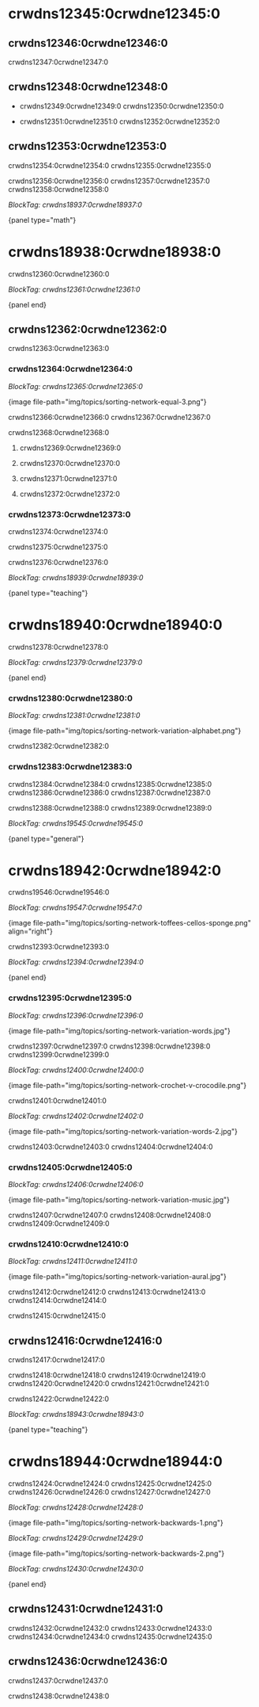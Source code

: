 # crwdns12345:0crwdne12345:0

## crwdns12346:0crwdne12346:0

crwdns12347:0crwdne12347:0

## crwdns12348:0crwdne12348:0

- crwdns12349:0crwdne12349:0 crwdns12350:0crwdne12350:0

- crwdns12351:0crwdne12351:0 crwdns12352:0crwdne12352:0

## crwdns12353:0crwdne12353:0

crwdns12354:0crwdne12354:0 crwdns12355:0crwdne12355:0

crwdns12356:0crwdne12356:0 crwdns12357:0crwdne12357:0 crwdns12358:0crwdne12358:0

*BlockTag: crwdns18937:0crwdne18937:0*

{panel type="math"}

# crwdns18938:0crwdne18938:0

crwdns12360:0crwdne12360:0

*BlockTag: crwdns12361:0crwdne12361:0*

{panel end}

## crwdns12362:0crwdne12362:0

crwdns12363:0crwdne12363:0

### crwdns12364:0crwdne12364:0

*BlockTag: crwdns12365:0crwdne12365:0*

{image file-path="img/topics/sorting-network-equal-3.png"}

crwdns12366:0crwdne12366:0 crwdns12367:0crwdne12367:0

crwdns12368:0crwdne12368:0

1. crwdns12369:0crwdne12369:0

2. crwdns12370:0crwdne12370:0

3. crwdns12371:0crwdne12371:0

4. crwdns12372:0crwdne12372:0

### crwdns12373:0crwdne12373:0

crwdns12374:0crwdne12374:0

crwdns12375:0crwdne12375:0

crwdns12376:0crwdne12376:0

*BlockTag: crwdns18939:0crwdne18939:0*

{panel type="teaching"}

# crwdns18940:0crwdne18940:0

crwdns12378:0crwdne12378:0

*BlockTag: crwdns12379:0crwdne12379:0*

{panel end}

### crwdns12380:0crwdne12380:0

*BlockTag: crwdns12381:0crwdne12381:0*

{image file-path="img/topics/sorting-network-variation-alphabet.png"}

crwdns12382:0crwdne12382:0

### crwdns12383:0crwdne12383:0

crwdns12384:0crwdne12384:0 crwdns12385:0crwdne12385:0 crwdns12386:0crwdne12386:0 crwdns12387:0crwdne12387:0

crwdns12388:0crwdne12388:0 crwdns12389:0crwdne12389:0

*BlockTag: crwdns19545:0crwdne19545:0*

{panel type="general"}

# crwdns18942:0crwdne18942:0

crwdns19546:0crwdne19546:0

*BlockTag: crwdns19547:0crwdne19547:0*

{image file-path="img/topics/sorting-network-toffees-cellos-sponge.png" align="right"}

crwdns12393:0crwdne12393:0

*BlockTag: crwdns12394:0crwdne12394:0*

{panel end}

### crwdns12395:0crwdne12395:0

*BlockTag: crwdns12396:0crwdne12396:0*

{image file-path="img/topics/sorting-network-variation-words.jpg"}

crwdns12397:0crwdne12397:0 crwdns12398:0crwdne12398:0 crwdns12399:0crwdne12399:0

*BlockTag: crwdns12400:0crwdne12400:0*

{image file-path="img/topics/sorting-network-crochet-v-crocodile.png"}

crwdns12401:0crwdne12401:0

*BlockTag: crwdns12402:0crwdne12402:0*

{image file-path="img/topics/sorting-network-variation-words-2.jpg"}

crwdns12403:0crwdne12403:0 crwdns12404:0crwdne12404:0

### crwdns12405:0crwdne12405:0

*BlockTag: crwdns12406:0crwdne12406:0*

{image file-path="img/topics/sorting-network-variation-music.jpg"}

crwdns12407:0crwdne12407:0 crwdns12408:0crwdne12408:0 crwdns12409:0crwdne12409:0

### crwdns12410:0crwdne12410:0

*BlockTag: crwdns12411:0crwdne12411:0*

{image file-path="img/topics/sorting-network-variation-aural.jpg"}

crwdns12412:0crwdne12412:0 crwdns12413:0crwdne12413:0 crwdns12414:0crwdne12414:0

crwdns12415:0crwdne12415:0

## crwdns12416:0crwdne12416:0

crwdns12417:0crwdne12417:0

crwdns12418:0crwdne12418:0 crwdns12419:0crwdne12419:0 crwdns12420:0crwdne12420:0 crwdns12421:0crwdne12421:0

crwdns12422:0crwdne12422:0

*BlockTag: crwdns18943:0crwdne18943:0*

{panel type="teaching"}

# crwdns18944:0crwdne18944:0

crwdns12424:0crwdne12424:0 crwdns12425:0crwdne12425:0 crwdns12426:0crwdne12426:0 crwdns12427:0crwdne12427:0

*BlockTag: crwdns12428:0crwdne12428:0*

{image file-path="img/topics/sorting-network-backwards-1.png"}

*BlockTag: crwdns12429:0crwdne12429:0*

{image file-path="img/topics/sorting-network-backwards-2.png"}

*BlockTag: crwdns12430:0crwdne12430:0*

{panel end}

## crwdns12431:0crwdne12431:0

crwdns12432:0crwdne12432:0 crwdns12433:0crwdne12433:0 crwdns12434:0crwdne12434:0 crwdns12435:0crwdne12435:0

## crwdns12436:0crwdne12436:0

crwdns12437:0crwdne12437:0

crwdns12438:0crwdne12438:0